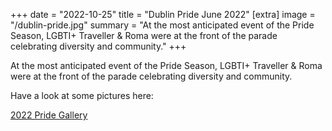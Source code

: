 +++
date = "2022-10-25"
title = "Dublin Pride June 2022"
[extra]
image = "/dublin-pride.jpg"
summary = "At the most anticipated event of the Pride Season, LGBTI+ Traveller & Roma were at the front of the parade celebrating diversity and community."
+++

At the most anticipated event of the Pride Season, LGBTI+ Traveller & Roma were at the front of the parade celebrating diversity and community. 

<div class="narrow-side-column">

Have a look at some pictures here:

<a class="button button--yellow" href="/what-we-do/prides">2022 Pride Gallery</a>

</div>
